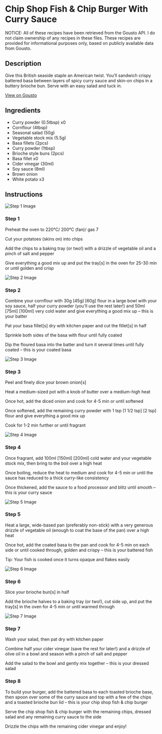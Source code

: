 # Chip Shop Fish & Chip Burger With Curry Sauce

NOTICE: All of these recipes have been retrieved from the Gousto API. I do not claim ownership of any recipes in these files. These recipes are provided for informational purposes only, based on publicly available data from Gousto.

## Description

Give this British seaside staple an American twist. You’ll sandwich crispy battered basa between layers of spicy curry sauce and skin-on chips in a buttery brioche bun. Serve with an easy salad and tuck in.

[View on Gousto](https://www.gousto.co.uk/recipes/cookbook/chip-shop-fish-chip-burger-with-curry-sauce)

## Ingredients

- Curry powder (0.5tbsp) x0
- Cornflour (4tbsp)
- Seasonal salad (50g)
- Vegetable stock mix (5.5g)
- Basa fillets (2pcs)
- Curry powder (1tbsp)
- Brioche style buns (2pcs)
- Basa fillet x0
- Cider vinegar (30ml)
- Soy sauce (8ml)
- Brown onion
- White potato x3

## Instructions

![Step 1 Image](https://production-media.gousto.co.uk/cms/recipe-step-image/Step-1-1672754489182-x200.jpg)

### Step 1

Preheat the oven to 220°C/ 200°C (fan)/ gas 7

Cut your potatoes (skins on) into chips

Add the chips to a baking tray (or two!) with a drizzle of vegetable oil and a pinch of salt and pepper

Give everything a good mix up and put the tray[s] in the oven for 25-30 min or until golden and crisp

![Step 2 Image](https://production-media.gousto.co.uk/cms/recipe-step-image/Step-2-1672754498755-x200.jpg)

### Step 2

Combine your cornflour with 30g<span class="text-purple"> [45g]</span> <span class="text-danger">[60g]</span> flour in a large bowl with your soy sauce, half your curry powder (you'll use the rest later!) and 50ml <span class="text-purple">[75ml] </span><span class="text-danger">[100ml]</span> very cold water and give everything a good mix up – this is your batter

Pat your basa fillet[s] dry with kitchen paper and cut the fillet[s] in half

Sprinkle both sides of the basa with flour until fully coated

Dip the floured basa into the batter and turn it several times until fully coated – this is your coated basa

![Step 3 Image](https://production-media.gousto.co.uk/cms/recipe-step-image/Step-3-1672754506638-x200.jpg)

### Step 3

Peel and finely dice your brown onion[s]

Heat a medium-sized pot with a knob of butter over a medium-high heat

Once hot, add the diced onion and cook for 4-5 min or until softened

Once softened, add the remaining curry powder with 1 tsp <span class="text-purple">[1 1/2 tsp]</span><span class="text-danger"> [2 tsp]</span> flour and give everything a good mix up

Cook for 1-2 min further or until fragrant

![Step 4 Image](https://production-media.gousto.co.uk/cms/recipe-step-image/Step-4-1672754515144-x200.jpg)

### Step 4

Once fragrant, add 100ml <span class="text-purple">[150ml]</span> <span class="text-danger">[200ml]</span> cold water and your vegetable stock mix, then bring to the boil over a high heat

Once boiling, reduce the heat to medium and cook for 4-5 min or until the sauce has reduced to a thick curry-like consistency

Once thickened, add the sauce to a food processor and blitz until smooth – this is your curry sauce

![Step 5 Image](https://production-media.gousto.co.uk/cms/recipe-step-image/Step-5-1672754520554-x200.jpg)

### Step 5

Heat a large, wide-based pan (preferably non-stick) with a very generous drizzle of vegetable oil (enough to coat the base of the pan) over a high heat

Once hot, add the coated basa to the pan and cook for 4-5 min on each side or until cooked through, golden and crispy – this is your battered fish

Tip: Your fish is cooked once it turns opaque and flakes easily

![Step 6 Image](https://production-media.gousto.co.uk/cms/recipe-step-image/Step-6-1672754531324-x200.jpg)

### Step 6

Slice your brioche bun[s] in half

Add the brioche halves to a baking tray (or two!), cut side up, and put the tray[s] in the oven for 4-5 min or until warmed through

![Step 7 Image](https://production-media.gousto.co.uk/cms/recipe-step-image/Step-7-1672754538680-x200.jpg)

### Step 7

Wash your salad, then pat dry with kitchen paper

Combine half your cider vinegar (save the rest for later!) and a drizzle of olive oil in a bowl and season with a pinch of salt and pepper

Add the salad to the bowl and gently mix together – this is your dressed salad

### Step 8

To build your burger, add the battered basa to each toasted brioche base, then spoon over some of the curry sauce and top with a few of the chips and a toasted brioche bun lid – this is your chip shop fish & chip burger

Serve the chip shop fish & chip burger with the remaining chips, dressed salad and any remaining curry sauce to the side

Drizzle the chips with the remaining cider vinegar and enjoy!

